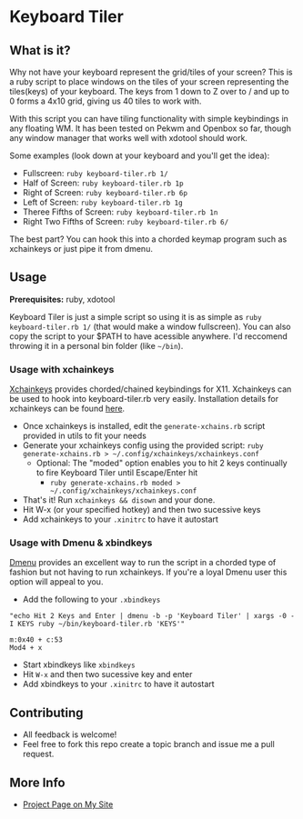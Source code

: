 Keyboard Tiler
===================
What is it?
-----------
Why not have your keyboard represent the grid/tiles of your screen? This is a ruby script to place windows on the tiles of your screen representing the tiles(keys) of your keyboard. The keys from 1 down to Z over to / and up to 0 forms a 4x10 grid, giving us 40 tiles to work with.

With this script you can have tiling functionality with simple keybindings in any floating WM. It has been tested on Pekwm and Openbox so far, though any window manager that works well with xdotool should work.

Some examples (look down at your keyboard and you'll get the idea):
- Fullscreen: `ruby keyboard-tiler.rb 1/`
- Half of Screen: `ruby keyboard-tiler.rb 1p`
- Right of Screen: `ruby keyboard-tiler.rb 6p`
- Left of Screen: `ruby keyboard-tiler.rb 1g`
- Theree Fifths of Screen: `ruby keyboard-tiler.rb 1n`
- Right Two Fifths of Screen: `ruby keyboard-tiler.rb 6/`

The best part? You can hook this into a chorded keymap program such as xchainkeys or just pipe it from dmenu.

Usage
-----

**Prerequisites:** ruby, xdotool

Keyboard Tiler is just a simple script so using it is as simple as ```ruby keyboard-tiler.rb 1/``` (that would make a window fullscreen). You can also copy the script to your $PATH to have acessible anywhere. I'd reccomend throwing it in a personal bin folder (like ```~/bin```).

### Usage with xchainkeys
[Xchainkeys](http://code.google.com/p/xchainkeys/) provides chorded/chained keybindings for X11. Xchainkeys can be used to hook into keyboard-tiler.rb very easily. Installation details for xchainkeys can be found [here](http://code.google.com/p/xchainkeys/).

- Once xchainkeys is installed, edit the ```generate-xchains.rb``` script provided in utils to fit your needs 
- Generate your xchainkeys config using the provided script: ```ruby generate-xchains.rb > ~/.config/xchainkeys/xchainkeys.conf```
	* Optional: The "moded" option enables you to hit 2 keys continually to fire Keyboard Tiler until Escape/Enter hit
		- ```ruby generate-xchains.rb moded > ~/.config/xchainkeys/xchainkeys.conf```
- That's it! Run ```xchainkeys && disown``` and your done. 
- Hit W-x (or your specified hotkey) and then two sucessive keys
- Add xchainkeys to your ```.xinitrc``` to have it autostart


### Usage with Dmenu & xbindkeys
[Dmenu](http://tools.suckless.org/dmenu/) provides an excellent way to run the script in a chorded type of fashion but not having to run xchainkeys. If you're a loyal Dmenu user this option will appeal to you.

- Add the following to your ```.xbindkeys```
``` 
"echo Hit 2 Keys and Enter | dmenu -b -p 'Keyboard Tiler' | xargs -0 -I KEYS ruby ~/bin/keyboard-tiler.rb 'KEYS'"

m:0x40 + c:53
Mod4 + x
```
- Start xbindkeys like ```xbindkeys```
- Hit ```W-x``` and then two sucessive key and enter
- Add xbindkeys to your ```.xinitrc``` to have it autostart

Contributing
------------
- All feedback is welcome!
- Feel free to fork this repo create a topic branch and issue me a pull request.

More Info
---------
- [Project Page on My Site](http://userbound.com/projects/keyboard-tiler)
